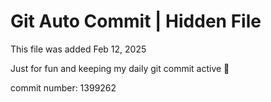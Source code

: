 # Git Auto Commit | Hidden File

This file was added Feb 12, 2025

Just for fun and keeping my daily git commit active 🤪

commit number: 1399262
